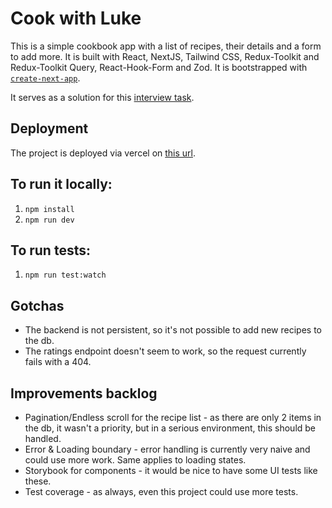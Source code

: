 # Cook with Luke

This is a simple cookbook app with a list of recipes, their details and a form to add more. It is built with React, NextJS, Tailwind CSS, Redux-Toolkit and Redux-Toolkit Query, React-Hook-Form and Zod. It is bootstrapped with [`create-next-app`](https://nextjs.org/docs/app/api-reference/cli/create-next-app).

It serves as a solution for this [interview task](https://github.com/AckeeCZ/cookbook-web-task).

## Deployment

The project is deployed via vercel on [this url](https://cook-with-luke.vercel.app/).

## To run it locally:

1. `npm install`
2. `npm run dev`

## To run tests:

1. `npm run test:watch`

## Gotchas

- The backend is not persistent, so it's not possible to add new recipes to the db.
- The ratings endpoint doesn't seem to work, so the request currently fails with a 404.

## Improvements backlog

- Pagination/Endless scroll for the recipe list - as there are only 2 items in the db, it wasn't a priority, but in a serious environment, this should be handled.
- Error & Loading boundary - error handling is currently very naive and could use more work. Same applies to loading states.
- Storybook for components - it would be nice to have some UI tests like these.
- Test coverage - as always, even this project could use more tests.
